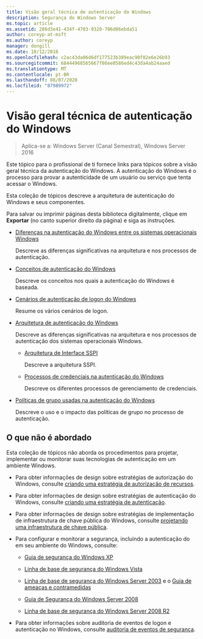 ```yaml
---
title: Visão geral técnica de autenticação do Windows
description: Segurança do Windows Server
ms.topic: article
ms.assetid: 286d3e41-434f-4703-9320-706d06ebda51
author: coreyp-at-msft
ms.author: coreyp
manager: dongill
ms.date: 10/12/2016
ms.openlocfilehash: c2ac43da06d6df177523b389eac90f02e6e26b93
ms.sourcegitcommit: 68444968565667f86ee0586ed4c43da4ab24aaed
ms.translationtype: MT
ms.contentlocale: pt-BR
ms.lasthandoff: 08/07/2020
ms.locfileid: "87989972"
---
```

# <a name="windows-authentication-technical-overview"></a>Visão geral técnica de autenticação do Windows

>Aplica-se a: Windows Server (Canal Semestral), Windows Server 2016

Este tópico para o profissional de ti fornece links para tópicos sobre a visão geral técnica da autenticação do Windows. A autenticação do Windows é o processo para provar a autenticidade de um usuário ou serviço que tenta acessar o Windows.

Esta coleção de tópicos descreve a arquitetura de autenticação do Windows e seus componentes.

Para salvar ou imprimir páginas desta biblioteca digitalmente, clique em **Exportar** (no canto superior direito da página) e siga as instruções.

-   [Diferenças na autenticação do Windows entre os sistemas operacionais Windows](/previous-versions/windows/it-pro/windows-server-2008-R2-and-2008/dn169017(v=ws.10))

    Descreve as diferenças significativas na arquitetura e nos processos de autenticação.

-   [Conceitos de autenticação do Windows](/previous-versions/windows/it-pro/windows-server-2008-R2-and-2008/dn169018(v=ws.10))

    Descreve os conceitos nos quais a autenticação do Windows é baseada.

-   [Cenários de autenticação de logon do Windows](/previous-versions/windows/it-pro/windows-server-2008-R2-and-2008/dn169020(v=ws.10))

    Resume os vários cenários de logon.

-   [Arquitetura de autenticação do Windows](/previous-versions/windows/it-pro/windows-server-2008-R2-and-2008/dn169024(v=ws.10))

    Descreve as diferenças significativas na arquitetura e nos processos de autenticação dos sistemas operacionais Windows.

    -   [Arquitetura de Interface SSPI](/previous-versions/windows/it-pro/windows-server-2008-R2-and-2008/dn169026(v=ws.10))

        Descreve a arquitetura SSPI.

    -   [Processos de credenciais na autenticação do Windows](/previous-versions/windows/it-pro/windows-server-2008-R2-and-2008/dn169014(v=ws.10))

        Descreve os diferentes processos de gerenciamento de credenciais.

-   [Políticas de grupo usadas na autenticação do Windows](/previous-versions/windows/it-pro/windows-server-2008-R2-and-2008/dn169021(v=ws.10))

    Descreve o uso e o impacto das políticas de grupo no processo de autenticação.

## <a name="what-is-not-covered"></a>O que não é abordado
Esta coleção de tópicos não aborda os procedimentos para projetar, implementar ou monitorar suas tecnologias de autenticação em um ambiente Windows.

-   Para obter informações de design sobre estratégias de autorização do Windows, consulte [criando uma estratégia de autorização de recursos](/previous-versions/windows/it-pro/windows-server-2003/cc783368(v=ws.10)).

-   Para obter informações de design sobre estratégias de autenticação do Windows, consulte [criando uma estratégia de autenticação](/previous-versions/windows/it-pro/windows-server-2003/cc758124(v=ws.10)).

-   Para obter informações de design sobre estratégias de implementação de infraestrutura de chave pública do Windows, consulte [projetando uma infraestrutura de chave pública](/previous-versions/windows/it-pro/windows-server-2003/cc773138(v=ws.10)).

-   Para configurar e monitorar a segurança, incluindo a autenticação do em seu ambiente do Windows, consulte:

    -   [Guia de segurança do Windows XP](https://www.microsoft.com/download/details.aspx?id=962)

    -   [Linha de base de segurança do Windows Vista](/previous-versions/tn-archive/dd450978(v=technet.10))

    -   [Linha de base de segurança do Windows Server 2003](/previous-versions/tn-archive/cc163140(v=technet.10)) e o [Guia de ameaças e contramedidas](/previous-versions/tn-archive/dd162275(v=technet.10))

    -   [Guia de Segurança do Windows Server 2008](https://www.microsoft.com/download/details.aspx?id=17606)

    -   [Linha de base de segurança do Windows Server 2008 R2](/previous-versions/tn-archive/gg236605(v=technet.10))

-   Para obter informações sobre auditoria de eventos de logon e autenticação no Windows, consulte [auditoria de eventos de segurança](/previous-versions/windows/it-pro/windows-server-2003/cc776394(v=ws.10)).